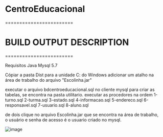 # CentroEducacional

========================
# BUILD OUTPUT DESCRIPTION
========================

Requisitos
Java 
Mysql 5.7

Cópiar a pasta  Dist para a unidade C: do Windows
adicionar um atalho na área de trabalho do arquivo "Escolinha.jar"

executar o arquivo bdcentroeducacional.sql no cliente mysql para criar as tabelas, se encontra na pasta utilitario.
executar as procedores na ordem
1-turno.sql
2-turma.sql
3-estado.sql
4-informacao.sql
5-endereco.sql
6-responsavel.sql
7-usuario.sql
8-aluno.sql

de dois clique no arquivo Escolinha.jar que se encontra na área de trabalho, o usuário e senha de acesso é o usuario criado no mysql.

![image](https://user-images.githubusercontent.com/33138839/97397715-4ed06600-18c0-11eb-82ba-d1a86c01052d.png)

